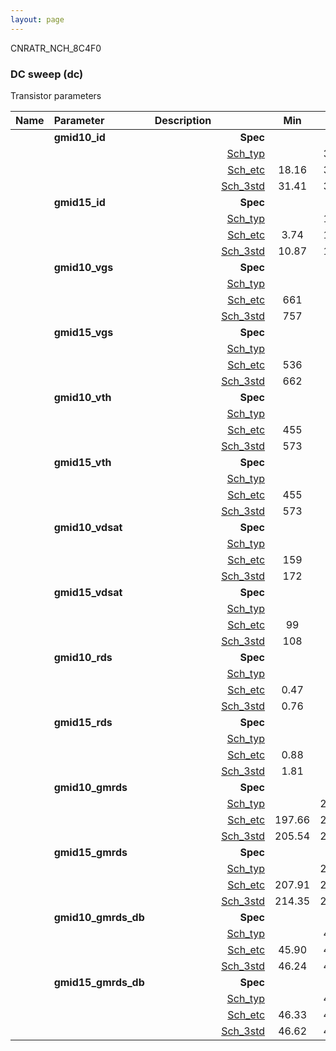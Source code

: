 ```yaml
---
layout: page
---
```




CNRATR_NCH_8C4F0

### DC sweep (dc)

Transistor parameters



|**Name**|**Parameter**|**Description**| |**Min**|**Typ**|**Max**| Unit|
|:---|:---|:---|---:|:---:|:---:|:---:| ---:|
||**gmid10\_id** | | **Spec**  |  | **0.00** |  | **uA** |
| | | |<a href='results/dc_Sch_typical.html'>Sch_typ</a>| | 32.43 |  | |
| | | |<a href='results/dc_Sch_etc.html'>Sch_etc</a>|18.16 | 32.92 | 46.37 | |
| | | |<a href='results/dc_Sch_mc.html'>Sch_3std</a>|31.41 | 32.36 | 33.32 | |
||**gmid15\_id** | | **Spec**  |  | **0.00** |  | **uA** |
| | | |<a href='results/dc_Sch_typical.html'>Sch_typ</a>| | 11.33 |  | |
| | | |<a href='results/dc_Sch_etc.html'>Sch_etc</a>|3.74 | 11.26 | 19.54 | |
| | | |<a href='results/dc_Sch_mc.html'>Sch_3std</a>|10.87 | 11.30 | 11.74 | |
||**gmid10\_vgs** | | **Spec**  |  | **0** |  | **mV** |
| | | |<a href='results/dc_Sch_typical.html'>Sch_typ</a>| | 765 |  | |
| | | |<a href='results/dc_Sch_etc.html'>Sch_etc</a>|661 | 753 | 850 | |
| | | |<a href='results/dc_Sch_mc.html'>Sch_3std</a>|757 | 764 | 771 | |
||**gmid15\_vgs** | | **Spec**  |  | **0** |  | **mV** |
| | | |<a href='results/dc_Sch_typical.html'>Sch_typ</a>| | 671 |  | |
| | | |<a href='results/dc_Sch_etc.html'>Sch_etc</a>|536 | 647 | 766 | |
| | | |<a href='results/dc_Sch_mc.html'>Sch_3std</a>|662 | 670 | 679 | |
||**gmid10\_vth** | | **Spec**  |  | **0** |  | **mV** |
| | | |<a href='results/dc_Sch_typical.html'>Sch_typ</a>| | 577 |  | |
| | | |<a href='results/dc_Sch_etc.html'>Sch_etc</a>|455 | 562 | 668 | |
| | | |<a href='results/dc_Sch_mc.html'>Sch_3std</a>|573 | 577 | 580 | |
||**gmid15\_vth** | | **Spec**  |  | **0** |  | **mV** |
| | | |<a href='results/dc_Sch_typical.html'>Sch_typ</a>| | 577 |  | |
| | | |<a href='results/dc_Sch_etc.html'>Sch_etc</a>|455 | 562 | 668 | |
| | | |<a href='results/dc_Sch_mc.html'>Sch_3std</a>|573 | 577 | 580 | |
||**gmid10\_vdsat** | | **Spec**  |  | **0** |  | **mV** |
| | | |<a href='results/dc_Sch_typical.html'>Sch_typ</a>| | 175 |  | |
| | | |<a href='results/dc_Sch_etc.html'>Sch_etc</a>|159 | 172 | 188 | |
| | | |<a href='results/dc_Sch_mc.html'>Sch_3std</a>|172 | 174 | 177 | |
||**gmid15\_vdsat** | | **Spec**  |  | **0** |  | **mV** |
| | | |<a href='results/dc_Sch_typical.html'>Sch_typ</a>| | 111 |  | |
| | | |<a href='results/dc_Sch_etc.html'>Sch_etc</a>|99 | 106 | 108 | |
| | | |<a href='results/dc_Sch_mc.html'>Sch_3std</a>|108 | 111 | 113 | |
||**gmid10\_rds** | | **Spec**  |  | **0.00** |  | **MOhm** |
| | | |<a href='results/dc_Sch_typical.html'>Sch_typ</a>| | 0.78 |  | |
| | | |<a href='results/dc_Sch_etc.html'>Sch_etc</a>|0.47 | 0.85 | 1.33 | |
| | | |<a href='results/dc_Sch_mc.html'>Sch_3std</a>|0.76 | 0.78 | 0.80 | |
||**gmid15\_rds** | | **Spec**  |  | **0.00** |  | **MOhm** |
| | | |<a href='results/dc_Sch_typical.html'>Sch_typ</a>| | 1.89 |  | |
| | | |<a href='results/dc_Sch_etc.html'>Sch_etc</a>|0.88 | 2.45 | 5.13 | |
| | | |<a href='results/dc_Sch_mc.html'>Sch_3std</a>|1.81 | 1.90 | 1.99 | |
||**gmid10\_gmrds** | | **Spec**  |  | **0.00** |  | **V** |
| | | |<a href='results/dc_Sch_typical.html'>Sch_typ</a>| | 207.95 |  | |
| | | |<a href='results/dc_Sch_etc.html'>Sch_etc</a>|197.66 | 210.17 | 226.65 | |
| | | |<a href='results/dc_Sch_mc.html'>Sch_3std</a>|205.54 | 207.75 | 209.97 | |
||**gmid15\_gmrds** | | **Spec**  |  | **0.00** |  | **V** |
| | | |<a href='results/dc_Sch_typical.html'>Sch_typ</a>| | 219.75 |  | |
| | | |<a href='results/dc_Sch_etc.html'>Sch_etc</a>|207.91 | 213.13 | 220.42 | |
| | | |<a href='results/dc_Sch_mc.html'>Sch_3std</a>|214.35 | 219.27 | 224.20 | |
||**gmid10\_gmrds\_db** | | **Spec**  |  | **0.00** |  | **dB** |
| | | |<a href='results/dc_Sch_typical.html'>Sch_typ</a>| | 46.34 |  | |
| | | |<a href='results/dc_Sch_etc.html'>Sch_etc</a>|45.90 | 46.44 | 47.10 | |
| | | |<a href='results/dc_Sch_mc.html'>Sch_3std</a>|46.24 | 46.34 | 46.43 | |
||**gmid15\_gmrds\_db** | | **Spec**  |  | **0.00** |  | **dB** |
| | | |<a href='results/dc_Sch_typical.html'>Sch_typ</a>| | 46.83 |  | |
| | | |<a href='results/dc_Sch_etc.html'>Sch_etc</a>|46.33 | 46.56 | 46.86 | |
| | | |<a href='results/dc_Sch_mc.html'>Sch_3std</a>|46.62 | 46.81 | 47.01 | |

